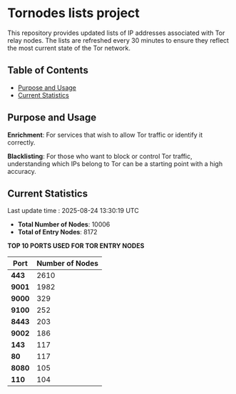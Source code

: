 # Tornodes lists project

This repository provides updated lists of IP addresses associated with Tor relay nodes. The lists are refreshed every 30 minutes to ensure they reflect the most current state of the Tor network.

## Table of Contents

- [Purpose and Usage](#purpose-and-usage)
- [Current Statistics](#current-statistics)


## Purpose and Usage

**Enrichment**: For services that wish to allow Tor traffic or identify it correctly.

**Blacklisting**: For those who want to block or control Tor traffic, understanding which IPs belong to Tor can be a starting point with a high accuracy.

## Current Statistics

Last update time : 2025-08-24 13:30:19 UTC

- **Total Number of Nodes**: 10006
- **Total of Entry Nodes**: 8172

**TOP 10 PORTS USED FOR TOR ENTRY NODES**

| **Port** | **Number of Nodes** |
|------|-----------------|
| **443**   | 2610  |
| **9001**   | 1982  |
| **9000**   | 329  |
| **9100**   | 252  |
| **8443**   | 203  |
| **9002**   | 186  |
| **143**   | 117  |
| **80**   | 117  |
| **8080**   | 105  |
| **110**   | 104  |

